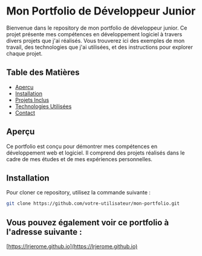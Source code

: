 # Mon Portfolio de Développeur Junior

Bienvenue dans le repository de mon portfolio de développeur junior. Ce projet présente mes compétences en développement logiciel à travers divers projets que j'ai réalisés. Vous trouverez ici des exemples de mon travail, des technologies que j'ai utilisées, et des instructions pour explorer chaque projet.

## Table des Matières

- [Aperçu](#aperçu)
- [Installation](#installation)
- [Projets Inclus](#projets-inclus)
- [Technologies Utilisées](#technologies-utilisées)
- [Contact](#contact)

## Aperçu

Ce portfolio est conçu pour démontrer mes compétences en développement web et logiciel. Il comprend des projets réalisés dans le cadre de mes études et de mes expériences personnelles.

## Installation

Pour cloner ce repository, utilisez la commande suivante :

```bash
git clone https://github.com/votre-utilisateur/mon-portfolio.git
```

## Vous pouvez également voir ce portfolio à l'adresse suivante :

[https://lrjerome.github.io](https://lrjerome.github.io)
